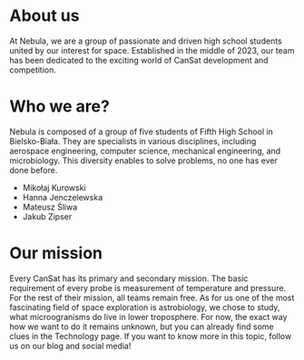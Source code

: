 # About us
At Nebula, we are a group of passionate and driven high school students united by our interest for space. Established in the middle of 2023, our team has been dedicated to the exciting world of CanSat development and competition.

# Who we are?
Nebula is composed of a group of five students of Fifth High School in Bielsko-Biała. They are specialists in various disciplines, including aerospace engineering, computer science, mechanical engineering, and microbiology. This diversity enables to solve problems, no one has ever done before.

 - Mikołaj Kurowski
 - Hanna Jenczelewska
 - Mateusz Śliwa
 - Jakub Zipser

# Our mission
Every CanSat has its primary and secondary mission. The basic requirement of every probe is measurement of temperature and pressure. For the rest of their mission, all teams remain free. As for us one of the most fascinating field of space exploration is astrobiology, we chose to study, what microogranisms do live in lower troposphere. For now, the exact way how we want to do it remains unknown, but you can already find some clues in the Technology page. If you want to know more in this topic, follow us on our blog and social media!
